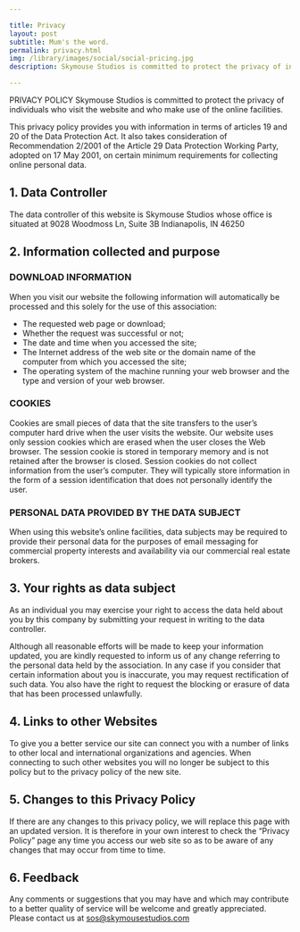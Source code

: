 ```yaml
---

title: Privacy
layout: post
subtitle: Mum's the word.
permalink: privacy.html
img: /library/images/social/social-pricing.jpg
description: Skymouse Studios is committed to protect the privacy of individuals who visit the website and who make use of the online facilities.

---
```


PRIVACY POLICY
Skymouse Studios is committed to protect the privacy of individuals who visit the website and who make use of the online facilities.

This privacy policy provides you with information in terms of articles 19 and 20 of the Data Protection Act. It also takes consideration of Recommendation 2/2001 of the Article 29 Data Protection Working Party, adopted on 17 May 2001, on certain minimum requirements for collecting online personal data.

## 1. Data Controller

The data controller of this website is Skymouse Studios whose office is situated at 9028 Woodmoss Ln, Suite 3B Indianapolis, IN 46250

## 2. Information collected and purpose

### DOWNLOAD INFORMATION
When you visit our website the following information will automatically be processed and this solely for the use of this association:
+ The requested web page or download;
+ Whether the request was successful or not;
+ The date and time when you accessed the site;
+ The Internet address of the web site or the domain name of the computer from which you accessed the site;
+ The operating system of the machine running your web browser and the type and version of your web browser.

### COOKIES
Cookies are small pieces of data that the site transfers to the user’s computer hard drive when the user visits the website. Our website uses only session cookies which are erased when the user closes the Web browser. The session cookie is stored in temporary memory and is not retained after the browser is closed. Session cookies do not collect information from the user’s computer. They will typically store information in the form of a session identification that does not personally identify the user.

### PERSONAL DATA PROVIDED BY THE DATA SUBJECT
When using this website’s online facilities, data subjects may be required to provide their personal data for the purposes of email messaging for commercial property interests and availability via our commercial real estate brokers.

## 3. Your rights as data subject

As an individual you may exercise your right to access the data held about you by this company by submitting your request in writing to the data controller.

Although all reasonable efforts will be made to keep your information updated, you are kindly requested to inform us of any change referring to the personal data held by the association. In any case if you consider that certain information about you is inaccurate, you may request rectification of such data. You also have the right to request the blocking or erasure of data that has been processed unlawfully.

## 4. Links to other Websites

To give you a better service our site can connect you with a number of links to other local and international organizations and agencies. When connecting to such other websites you will no longer be subject to this policy but to the privacy policy of the new site.

## 5. Changes to this Privacy Policy

If there are any changes to this privacy policy, we will replace this page with an updated version. It is therefore in your own interest to check the “Privacy Policy” page any time you access our web site so as to be aware of any changes that may occur from time to time.

## 6. Feedback

Any comments or suggestions that you may have and which may contribute to a better quality of service will be welcome and greatly appreciated. Please contact us at sos@skymousestudios.com
